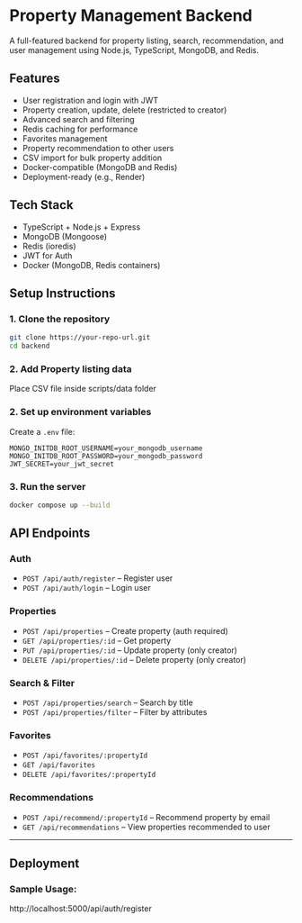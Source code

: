 # Property Management Backend

A full-featured backend for property listing, search, recommendation, and user management using Node.js, TypeScript, MongoDB, and Redis.

## Features

- User registration and login with JWT
- Property creation, update, delete (restricted to creator)
- Advanced search and filtering
- Redis caching for performance
- Favorites management
- Property recommendation to other users
- CSV import for bulk property addition
- Docker-compatible (MongoDB and Redis)
- Deployment-ready (e.g., Render)

## Tech Stack

- TypeScript + Node.js + Express
- MongoDB (Mongoose)
- Redis (ioredis)
- JWT for Auth
- Docker (MongoDB, Redis containers)

## Setup Instructions

### 1. Clone the repository

```bash
git clone https://your-repo-url.git
cd backend
```

### 2. Add Property listing data  

Place CSV file inside scripts/data folder  

### 2. Set up environment variables

Create a `.env` file:

```
MONGO_INITDB_ROOT_USERNAME=your_mongodb_username
MONGO_INITDB_ROOT_PASSWORD=your_mongodb_password
JWT_SECRET=your_jwt_secret
```

### 3. Run the server

```bash
docker compose up --build 
```
    


## API Endpoints

### Auth

- `POST /api/auth/register` – Register user
- `POST /api/auth/login` – Login user

### Properties

- `POST /api/properties` – Create property (auth required)
- `GET /api/properties/:id` – Get property 
- `PUT /api/properties/:id` – Update property (only creator)
- `DELETE /api/properties/:id` – Delete property (only creator)

### Search & Filter

- `POST /api/properties/search` – Search by title
- `POST /api/properties/filter` – Filter by attributes

### Favorites

- `POST /api/favorites/:propertyId`
- `GET /api/favorites`
- `DELETE /api/favorites/:propertyId`

### Recommendations

- `POST /api/recommend/:propertyId` – Recommend property by email
- `GET /api/recommendations` – View properties recommended to user

---

## Deployment
   
### Sample Usage:  
http://localhost:5000/api/auth/register


